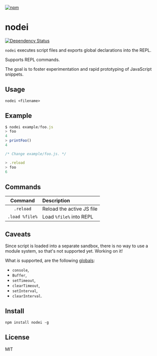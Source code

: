 [![npm](https://nodei.co/npm/nodei.png)](https://nodei.co/npm/nodei/)

# nodei

[![Dependency Status][david-badge]][david]

`nodei` executes script files and exports global declarations into the REPL.

Supports REPL commands.

The goal is to foster experimentation and rapid prototyping of JavaScript snippets.

[david]: https://david-dm.org/eush77/nodei
[david-badge]: https://david-dm.org/eush77/nodei.png

## Usage

```
nodei <filename>
```

## Example

```js
$ nodei example/foo.js
> foo
4
> printFoo()
4

/* Change example/foo.js. */

> .reload
> foo
6
```

## Commands

| Command        | Description
| :------------: | :----------
| `.reload`      | Reload the active JS file
| `.load %file%` | Load `%file%` into REPL

## Caveats

Since script is loaded into a separate sandbox, there is no way to use a module system, so that's not supported yet. Working on it!

What _is_ supported, are the following [globals](http://nodejs.org/api/globals.html):
  - `console`,
  - `Buffer`,
  - `setTimeout`,
  - `clearTimeout`,
  - `setInterval`,
  - `clearInterval`.

## Install

```shell
npm install nodei -g
```

## License

MIT
